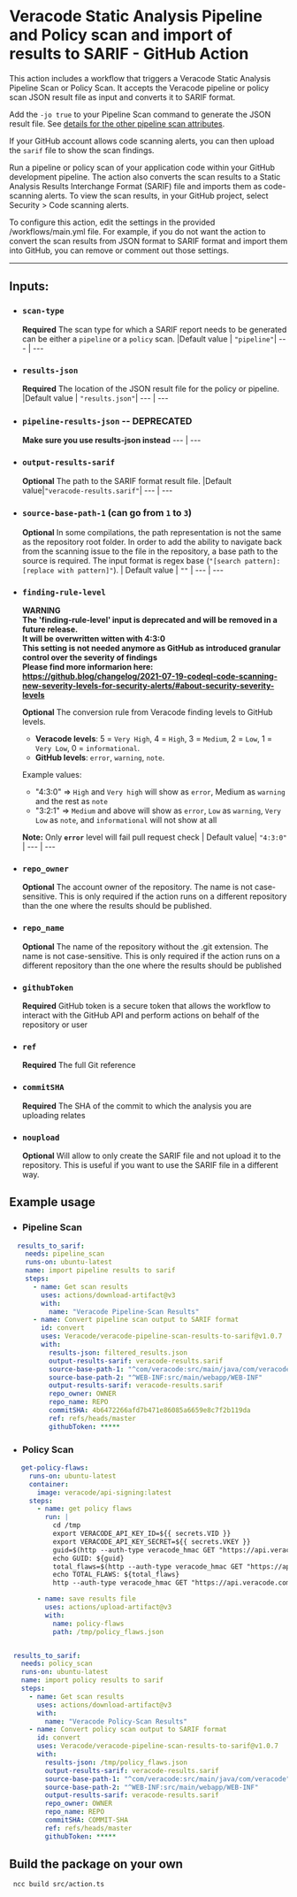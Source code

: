 # Veracode Static Analysis Pipeline and Policy scan and import of results to SARIF - GitHub Action

This action includes a workflow that triggers a Veracode Static Analysis Pipeline Scan or Policy Scan. It accepts the Veracode pipeline or policy scan JSON result file as input and converts it to SARIF format.

Add the `-jo true` to your Pipeline Scan command to generate the JSON result file. See [details for the other pipeline scan attributes](https://docs.veracode.com/r/r_pipeline_scan_commands).

If your GitHub account allows code scanning alerts, you can then upload the `sarif` file to show the scan findings.

Run a pipeline or policy scan of your application code within your GitHub development pipeline. The action also converts the scan results to a Static Analysis Results Interchange Format (SARIF) file and imports them as code-scanning alerts. To view the scan results, in your GitHub project, select Security > Code scanning alerts.

To configure this action, edit the settings in the provided /workflows/main.yml file. For example, if you do not want the action to convert the scan results from JSON format to SARIF format and import them into GitHub, you can remove or comment out those settings.

---

## Inputs:

- ### `scan-type`
  **Required** The scan type for which a SARIF report needs to be generated can be either a `pipeline` or a `policy` scan.
  |Default value |  `"pipeline"`|
  --- | ---

- ### `results-json`
  **Required** The location of the JSON result file for the policy or pipeline.
  |Default value |  `"results.json"`|
  --- | ---

- ### `pipeline-results-json` -- DEPRECATED
  **Make sure you use results-json instead**
  --- | ---

- ### `output-results-sarif`
  **Optional** The path to the SARIF format result file.
  |Default value|`"veracode-results.sarif"`|
  --- | ---

- ### `source-base-path-1` (can go from `1` to `3`)
  **Optional** In some compilations, the path representation is not the same as the repository root folder. In order to add the ability to navigate back from the scanning issue to the file in the repository, a base path to the source is required. The input format is regex base (`"[search pattern]:[replace with pattern]"`).
  | Default value | `""` |
  --- | ---

- ### `finding-rule-level`
  **WARNING  
  The 'finding-rule-level' input is deprecated and will be removed in a future release.  
  It will be overwritten witten with 4:3:0  
  This setting is not needed anymore as GitHub as introduced granular control over the severity of findings  
  Please find more informarion here: https://github.blog/changelog/2021-07-19-codeql-code-scanning-new-severity-levels-for-security-alerts/#about-security-severity-levels**  
    
  **Optional** The conversion rule from Veracode finding levels to GitHub levels.

  - **Veracode levels**: 5 = `Very High`, 4 = `High`, 3 = `Medium`, 2 = `Low`, 1 = `Very Low`, 0 = `informational`.
  - **GitHub levels**: `error`, `warning`, `note`.  

  Example values:

  - "4:3:0" => `High` and `Very high` will show as `error`, Medium as `warning` and the rest as `note`
  - "3:2:1" => `Medium` and above will show as `error`, `Low` as `warning`, `Very Low` as `note`, and `informational` will not show at all

  **Note:**  Only **`error`** level will fail pull request check
  | Default value| `"4:3:0"` |
  --- | ---

- ### `repo_owner`
  **Optional** The account owner of the repository. The name is not case-sensitive. This is only required if the action runs on a different repository than the one where the results should be published.

- ### `repo_name`
  **Optional** The name of the repository without the .git extension. The name is not case-sensitive. This is only required if the action runs on a different repository than the one where the results should be published

- ### `githubToken`
  **Required** GitHub token is a secure token that allows the workflow to interact with the GitHub API and perform actions on behalf of the repository or user

- ### `ref`
  **Required** The full Git reference

- ### `commitSHA`
  **Required** The SHA of the commit to which the analysis you are uploading relates
  
- ### `noupload`
  **Optional** Will allow to only create the SARIF file and not upload it to the repository. This is useful if you want to use the SARIF file in a different way.


## Example usage

- ### Pipeline Scan

```yaml
  results_to_sarif:
    needs: pipeline_scan
    runs-on: ubuntu-latest
    name: import pipeline results to sarif
    steps:
      - name: Get scan results
        uses: actions/download-artifact@v3
        with:
          name: "Veracode Pipeline-Scan Results"
      - name: Convert pipeline scan output to SARIF format
        id: convert
        uses: Veracode/veracode-pipeline-scan-results-to-sarif@v1.0.7
        with:
          results-json: filtered_results.json
          output-results-sarif: veracode-results.sarif
          source-base-path-1: "^com/veracode:src/main/java/com/veracode"
          source-base-path-2: "^WEB-INF:src/main/webapp/WEB-INF"
          output-results-sarif: veracode-results.sarif
          repo_owner: OWNER
          repo_name: REPO
          commitSHA: 4b6472266afd7b471e86085a6659e8c7f2b119da
          ref: refs/heads/master
          githubToken: *****
 ```
 - ### Policy Scan

 ```yaml
    get-policy-flaws:
      runs-on: ubuntu-latest
      container: 
        image: veracode/api-signing:latest
      steps:
        - name: get policy flaws
          run: |
            cd /tmp
            export VERACODE_API_KEY_ID=${{ secrets.VID }}
            export VERACODE_API_KEY_SECRET=${{ secrets.VKEY }}
            guid=$(http --auth-type veracode_hmac GET "https://api.veracode.com/appsec/v1/applications?name=VERACODE-PROFILE-NAME" | jq -r '._embedded.applications[0].guid') 
            echo GUID: ${guid}
            total_flaws=$(http --auth-type veracode_hmac GET "https://api.veracode.com/appsec/v2/applications/${guid}/findings?scan_type=STATIC&violates_policy=True" | jq -r '.page.total_elements')
            echo TOTAL_FLAWS: ${total_flaws}
            http --auth-type veracode_hmac GET "https://api.veracode.com/appsec/v2/applications/${guid}/findings?scan_type=STATIC&violates_policy=True&size=${total_flaws}" > policy_flaws.json

        - name: save results file
          uses: actions/upload-artifact@v3
          with:
            name: policy-flaws
            path: /tmp/policy_flaws.json


  results_to_sarif:
    needs: policy_scan
    runs-on: ubuntu-latest
    name: import policy results to sarif
    steps:
      - name: Get scan results
        uses: actions/download-artifact@v3
        with:
          name: "Veracode Policy-Scan Results"
      - name: Convert policy scan output to SARIF format
        id: convert
        uses: Veracode/veracode-pipeline-scan-results-to-sarif@v1.0.7
        with:
          results-json: /tmp/policy_flaws.json
          output-results-sarif: veracode-results.sarif
          source-base-path-1: "^com/veracode:src/main/java/com/veracode"
          source-base-path-2: "^WEB-INF:src/main/webapp/WEB-INF"
          output-results-sarif: veracode-results.sarif
          repo_owner: OWNER
          repo_name: REPO
          commitSHA: COMMIT-SHA
          ref: refs/heads/master
          githubToken: *****
 ```

## Build the package on your own
``` ncc build src/action.ts```
